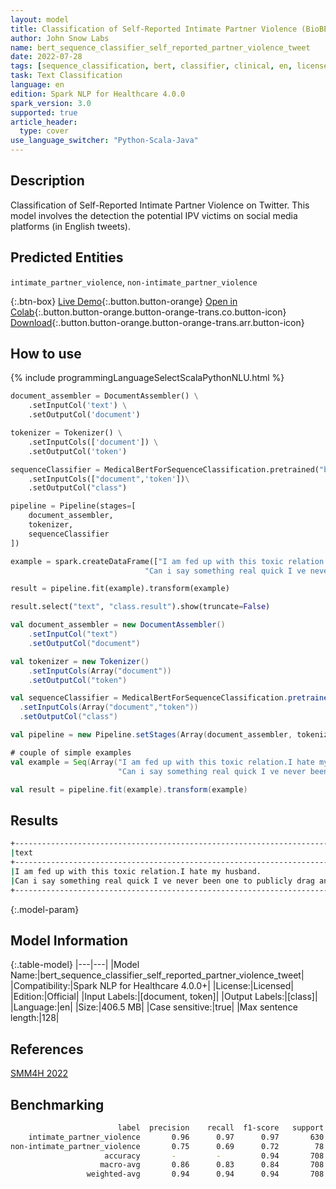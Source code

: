 ```yaml
---
layout: model
title: Classification of Self-Reported Intimate Partner Violence (BioBERT)
author: John Snow Labs
name: bert_sequence_classifier_self_reported_partner_violence_tweet
date: 2022-07-28
tags: [sequence_classification, bert, classifier, clinical, en, licensed, public_health, partner_violence, tweet]
task: Text Classification
language: en
edition: Spark NLP for Healthcare 4.0.0
spark_version: 3.0
supported: true
article_header:
  type: cover
use_language_switcher: "Python-Scala-Java"
---
```


## Description

Classification of Self-Reported Intimate Partner Violence on Twitter. This model involves the detection the potential IPV victims on social media platforms (in English tweets).

## Predicted Entities

`intimate_partner_violence`, `non-intimate_partner_violence`

{:.btn-box}
[Live Demo](https://demo.johnsnowlabs.com/healthcare/PUBLIC_HEALTH_PARTNER_VIOLENCE/){:.button.button-orange}
[Open in Colab](https://colab.research.google.com/github/JohnSnowLabs/spark-nlp-workshop/blob/master/tutorials/streamlit_notebooks/healthcare/PUBLIC_HEALTH_MB4SC.ipynb){:.button.button-orange.button-orange-trans.co.button-icon}
[Download](https://s3.amazonaws.com/auxdata.johnsnowlabs.com/clinical/models/bert_sequence_classifier_self_reported_partner_violence_tweet_en_4.0.0_3.0_1658999356448.zip){:.button.button-orange.button-orange-trans.arr.button-icon}

## How to use



<div class="tabs-box" markdown="1">
{% include programmingLanguageSelectScalaPythonNLU.html %}

```python
document_assembler = DocumentAssembler() \
    .setInputCol('text') \
    .setOutputCol('document')

tokenizer = Tokenizer() \
    .setInputCols(['document']) \
    .setOutputCol('token')

sequenceClassifier = MedicalBertForSequenceClassification.pretrained("bert_sequence_classifier_self_reported_partner_violence_tweet", "en", "clinical/models")\
    .setInputCols(["document",'token'])\
    .setOutputCol("class")

pipeline = Pipeline(stages=[
    document_assembler, 
    tokenizer,
    sequenceClassifier    
])

example = spark.createDataFrame(["I am fed up with this toxic relation.I hate my husband.",
                              "Can i say something real quick I ve never been one to publicly drag an ex partner and sometimes I regret that. I ve been reflecting on the harm, abuse and violence that was done to me and those bitches are truly lucky I chose peace amp therapy because they are trash forreal."], StringType()).toDF("text")

result = pipeline.fit(example).transform(example)

result.select("text", "class.result").show(truncate=False)
```
```scala
val document_assembler = new DocumentAssembler() 
    .setInputCol("text") 
    .setOutputCol("document")

val tokenizer = new Tokenizer() 
    .setInputCols(Array("document")) 
    .setOutputCol("token")

val sequenceClassifier = MedicalBertForSequenceClassification.pretrained("bert_sequence_classifier_self_reported_partner_violence_tweet", "en", "clinical/models")
  .setInputCols(Array("document","token"))
  .setOutputCol("class")

val pipeline = new Pipeline.setStages(Array(document_assembler, tokenizer, sequenceClassifier))

# couple of simple examples
val example = Seq(Array("I am fed up with this toxic relation.I hate my husband.",
                        "Can i say something real quick I ve never been one to publicly drag an ex partner and sometimes I regret that. I ve been reflecting on the harm, abuse and violence that was done to me and those bitches are truly lucky I chose peace amp therapy because they are trash forreal.")).toDF("text")

val result = pipeline.fit(example).transform(example)
```
</div>

## Results

```bash
+-----------------------------------------------------------------------------------------------------------------------------------------------------------------------------------------------------------------------------------------------------------------------------------+-------------------------------+
|text                                                                                                                                                                                                                                                                               |result                         |
+-----------------------------------------------------------------------------------------------------------------------------------------------------------------------------------------------------------------------------------------------------------------------------------+-------------------------------+
|I am fed up with this toxic relation.I hate my husband.                                                                                                                                                                                                                            |[non-intimate_partner_violence]|
|Can i say something real quick I ve never been one to publicly drag an ex partner and sometimes I regret that. I ve been reflecting on the harm, abuse and violence that was done to me and those bitches are truly lucky I chose peace amp therapy because they are trash forreal.|[intimate_partner_violence]    |
+-----------------------------------------------------------------------------------------------------------------------------------------------------------------------------------------------------------------------------------------------------------------------------------+-------------------------------+

```

{:.model-param}
## Model Information

{:.table-model}
|---|---|
|Model Name:|bert_sequence_classifier_self_reported_partner_violence_tweet|
|Compatibility:|Spark NLP for Healthcare 4.0.0+|
|License:|Licensed|
|Edition:|Official|
|Input Labels:|[document, token]|
|Output Labels:|[class]|
|Language:|en|
|Size:|406.5 MB|
|Case sensitive:|true|
|Max sentence length:|128|

## References

[SMM4H 2022](https://healthlanguageprocessing.org/smm4h-2022/)

## Benchmarking

```bash
                        label  precision    recall  f1-score   support
    intimate_partner_violence       0.96      0.97      0.97       630
non-intimate_partner_violence       0.75      0.69      0.72        78
                     accuracy       -         -         0.94       708
                    macro-avg       0.86      0.83      0.84       708
                 weighted-avg       0.94      0.94      0.94       708
```
